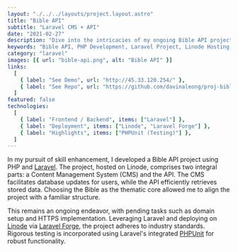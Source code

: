 ```yaml
---
layout: "./../../layouts/project.layout.astro"
title: "Bible API"
subtitle: "Laravel CMS + API"
date: "2021-02-27"
description: "Dive into the intricacies of my ongoing Bible API project, meticulously crafted in PHP and Laravel, residing on the robust Linode platform. Unveil the dual prowess of its Content Management System (CMS) for seamless updates and a dynamic API for efficient data retrieval. Anticipate upcoming domain setup and HTTPS integration, fortified by Laravel Forge and rigorously tested with PHPUnit."
keywords: "Bible API, PHP Development, Laravel Project, Linode Hosting, CMS, API Integration, Technical Project, Skill Enhancement, Domain Setup, HTTPS Implementation, Laravel Forge, PHPUnit Testing, Ongoing Development"
category: "laravel"
images: [{ url: "bible-api.png", alt: "Bible API" }]
links:
  [
    { label: "See Demo", url: "http://45.33.120.254/" },
    { label: "See Repo", url: "https://github.com/davinaleong/proj-bible-api" },
  ]
featured: false
technologies:
  [
    { label: "Frontend / Backend", items: ["Laravel"] },
    { label: "Deployment", items: ["Linode", "Laravel Forge"] },
    { label: "Highlights", items: ["PHPUnit (Testing)"] },
  ]
---
```


In my pursuit of skill enhancement, I developed a Bible API project using PHP and [Laravel](https://laravel.com/). The project, hosted on Linode, comprises two integral parts: a Content Management System (CMS) and the API. The CMS facilitates database updates for users, while the API efficiently retrieves stored data. Choosing the Bible as the thematic core allowed me to align the project with a familiar structure.

This remains an ongoing endeavor, with pending tasks such as domain setup and HTTPS implementation. Leveraging Laravel and deploying on [Linode](https://www.linode.com/) via [Laravel Forge](https://forge.laravel.com/), the project adheres to industry standards. Rigorous testing is incorporated using Laravel's integrated [PHPUnit](https://phpunit.de/) for robust functionality.
